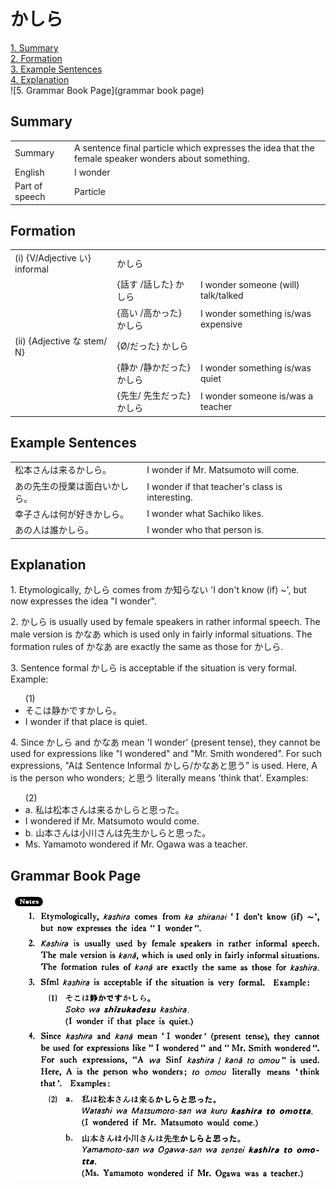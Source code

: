 # かしら

[1. Summary](#summary)<br>
[2. Formation](#formation)<br>
[3. Example Sentences](#example-sentences)<br>
[4. Explanation](#explanation)<br>
![5. Grammar Book Page](grammar book page)<br>


## Summary

<table><tr>   <td>Summary</td>   <td>A sentence final particle which expresses the idea that the female speaker wonders about something.</td></tr><tr>   <td>English</td>   <td>I wonder</td></tr><tr>   <td>Part of speech</td>   <td>Particle</td></tr></table>

## Formation

<table class="table"><tbody><tr class="tr head"><td class="td"><span class="numbers">(i)</span> <span> <span class="bold">{V/Adjective い}    informal</span></span></td><td class="td"><span class="concept">かしら</span> </td><td class="td"><span>&nbsp;</span></td></tr><tr class="tr"><td class="td"><span>&nbsp;</span></td><td class="td"><span>{話す /話した} <span class="concept">かしら</span></span></td><td class="td"><span>I    wonder someone (will) talk/talked</span></td></tr><tr class="tr"><td class="td"><span>&nbsp;</span></td><td class="td"><span>{高い /高かった} <span class="concept">かしら</span></span></td><td class="td"><span>I    wonder something is/was expensive</span></td></tr><tr class="tr head"><td class="td"><span class="numbers">(ii)</span> <span> <span class="bold">{Adjective な stem/   N}</span></span></td><td class="td"><span>{</span><span class="concept">Ø</span><span>/<span class="concept">だった</span>} <span class="concept">かしら</span></span></td><td class="td"><span>&nbsp;</span></td></tr><tr class="tr"><td class="td"><span>&nbsp;</span></td><td class="td"><span>{静か /静か<span class="concept">だった</span>} <span class="concept">かしら</span></span></td><td class="td"><span>I    wonder something is/was quiet</span></td></tr><tr class="tr"><td class="td"><span>&nbsp;</span></td><td class="td"><span>{先生/    先生<span class="concept">だった</span>} <span class="concept">かしら</span></span></td><td class="td"><span>I    wonder someone is/was a teacher</span></td></tr></tbody></table>

## Example Sentences

<table><tr>   <td>松本さんは来るかしら。</td>   <td>I wonder if Mr. Matsumoto will come.</td></tr><tr>   <td>あの先生の授業は面白いかしら。</td>   <td>I wonder if that teacher's class is interesting.</td></tr><tr>   <td>幸子さんは何が好きかしら。</td>   <td>I wonder what Sachiko likes.</td></tr><tr>   <td>あの人は誰かしら。</td>   <td>I wonder who that person is.</td></tr></table>

## Explanation

<p>1. Etymologically, <span class="cloze">かしら</span> comes from か知らない 'I don't know (if) ~', but now expresses the idea "I wonder".</p>  <p>2. <span class="cloze">かしら</span> is usually used by female speakers in rather informal speech. The male version is かなあ which is used only in fairly informal situations. The formation rules of かなあ are exactly the same as those for <span class="cloze">かしら</span>.</p>  <p>3. Sentence formal <span class="cloze">かしら</span> is acceptable if the situation is very formal. Example:</p>  <ul>(1) <li>そこは静かです<span class="cloze">かしら</span>。</li> <li>I wonder if that place is quiet.</li> </ul>  <p>4. Since <span class="cloze">かしら</span> and かなあ mean 'I wonder' (present tense), they cannot be used for expressions like "I wondered" and "Mr. Smith wondered". For such expressions, "Aは Sentence Informal <span class="cloze">かしら</span>/かなあと思う" is used. Here, A is the person who wonders; と思う literally means 'think that'. Examples:</p>  <ul>(2)  <li>a. 私は松本さんは来る<span class="cloze">かしら</span>と思った。</li> <li>I wondered if Mr. Matsumoto would come.</li> <div class="divide"></div> <li>b. 山本さんは小川さんは先生<span class="cloze">かしら</span>と思った。</li> <li>Ms. Yamamoto wondered if Mr. Ogawa was a teacher.</li> </ul>

## Grammar Book Page

![](../img/Basicかしら.png)

